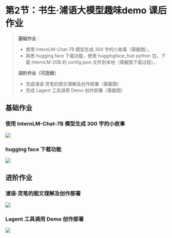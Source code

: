 # 第2节：书生·浦语大模型趣味demo 课后作业


>**基础作业**：
>
> - 使用 InternLM-Chat-7B 模型生成 300 字的小故事（需截图）。
> - 熟悉 hugging face 下载功能，使用 huggingface_hub python 包，下载 InternLM-20B 的 config.json 文件到本地（需截图下载过程）。
>
>**进阶作业（可选做）**
>
>- 完成浦语·灵笔的图文理解及创作部署（需截图）
>- 完成 Lagent 工具调用 Demo 创作部署（需截图）


## 基础作业

### 使用 InternLM-Chat-7B 模型生成 300 字的小故事

![](../asset/02_01.jpg)

### hugging face 下载功能

![](../asset/02_02.jpg)

## 进阶作业

### 浦语·灵笔的图文理解及创作部署

![](../asset/02_04.jpg)

### Lagent 工具调用 Demo 创作部署

![](../asset/02_03.jpg)
